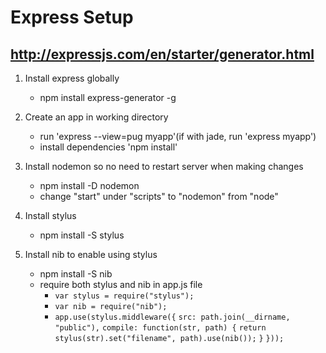 # Express Setup

## http://expressjs.com/en/starter/generator.html
1. Install express globally
    - npm install express-generator -g

2. Create an app in working directory
    - run 'express --view=pug myapp'(if with jade, run 'express myapp')
    - install dependencies 'npm install'

3. Install nodemon so no need to restart server when making changes
    - npm install -D nodemon
    - change "start" under "scripts" to "nodemon" from "node"

4. Install stylus 
    - npm install -S stylus

5. Install nib to enable using stylus
    - npm install -S nib
    - require both stylus and nib in app.js file
      - `var stylus = require("stylus");`
      - `var nib = require("nib");`
      - `app.use(stylus.middleware({`
          `src: path.join(__dirname, "public"),`
          `compile: function(str, path) {`
            `return stylus(str).set("filename", path).use(nib());`
          `}`
        `}));`